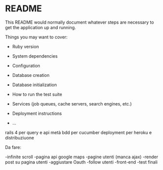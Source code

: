 # README

This README would normally document whatever steps are necessary to get the
application up and running.

Things you may want to cover:

* Ruby version

* System dependencies

* Configuration

* Database creation

* Database initialization

* How to run the test suite

* Services (job queues, cache servers, search engines, etc.)

* Deployment instructions

* ...

rails 4 per query e api
metà bdd per cucumber
deployment per heroku e distribuziuone



Da fare:

-infinite scroll
-pagina api google maps
-pagine utenti (manca ajax)
-render post su pagina utenti
-aggiustare Oauth
-follow utenti
-front-end
-test finali